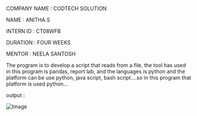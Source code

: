 COMPANY NAME : CODTECH SOLUTION

NAME : ANITHA.S

INTERN ID : CT08WFB

DURATION : FOUR WEEKS

MENTOR : NEELA SANTOSH

The program is to develop a script that reads from a file, the tool has used in this program is pandas, report lab, and the languages is python and the platform can be use python, java script, bash script....so in this program that platform is used python...

output : 

![Image](https://github.com/user-attachments/assets/4af3fb1e-7578-442b-b552-ceb9e5720a3d)
